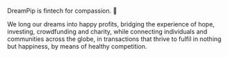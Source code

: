 DreamPip is fintech for compassion. 📡

We long our dreams into happy profits, bridging the experience of hope, investing, crowdfunding and charity, while connecting individuals and communities across the globe, in transactions that thrive to fulfil in nothing but happiness, by means of healthy competition.
